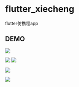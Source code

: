 # flutter_xiecheng

flutter仿携程app

## DEMO
![](./readmeImage/demo5.gif)

![](./readmeImage/demo1.jpg)
![](./readmeImage/demo2.jpg)

![](./readmeImage/demo3.png)

![](./readmeImage/demo4.jpg)
